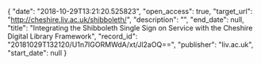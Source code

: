 {
  "date": "2018-10-29T13:21:20.525823", 
  "open_access": true, 
  "target_url": "http://cheshire.liv.ac.uk/shibboleth/", 
  "description": "", 
  "end_date": null, 
  "title": "Integrating the Shibboleth Single Sign on Service with the Cheshire Digital Library Framework", 
  "record_id": "20181029T132120/U1n7IGORMWdA/xt/Jl2aOQ==", 
  "publisher": "liv.ac.uk", 
  "start_date": null
}

